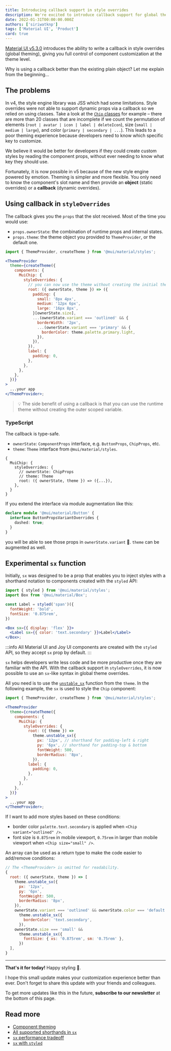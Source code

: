 ```yaml
---
title: Introducing callback support in style overrides
description: We're excited to introduce callback support for global theme overrides in this minor version update!
date: 2022-01-31T00:00:00.000Z
authors: ['siriwatknp']
tags: ['Material UI', 'Product']
card: true
---
```


<span class="x x-first x-last">[</span>Material UI v5.3.0](https://github.com/mui/material-ui/releases/tag/v5.3.0) introduces the ability to write a callback in style overrides (global theming), giving you full control of component customization at the theme level.

Why is using a callback better than the existing plain object? Let me explain from the beginning<span class="x x-first x-last">…</span>

## The problems

In v4, the style engine library was JSS which had some limitations.
Style overrides were not able to support dynamic props via a callback so we relied on using classes. Take a look at the [`Chip` classes](https://github.com/mui/material-ui/blob/97d32b0ff3fae4537c20c79e619f132f4a5c5cbb/packages/mui-material/src/Chip/chipClasses.ts) for example – there are more than 20 classes that are incomplete if we count the permutation of elements (`root | avatar | icon | label | deleteIcon`), size (`small | medium | large`), and color (`primary | secondary | ...`).
This leads to a poor theming experience because developers need to know which specific key to customize.

We believe it would be better for developers if they could create custom styles by reading the component props, without ever needing to know what key they should use.

Fortunately, it is now possible in v5 because of the new style engine powered by emotion. Theming is simpler and more flexible. You only need to know the component's slot name and then provide an **object** (static overrides) or a **callback** (dynamic overrides).

## Using callback in `styleOverrides`

The callback gives you the `props` that the slot received. Most of the time you would use:

- `props.ownerState`: the combination of runtime props and internal states.
- `props.theme`: the theme object you provided to `ThemeProvider`, or the default one.

```jsx
import { ThemeProvider, createTheme } from '@mui/material/styles';

<ThemeProvider
  theme={createTheme({
    components: {
      MuiChip: {
        styleOverrides: {
          // you can now use the theme without creating the initial theme!
          root: ({ ownerState, theme }) => ({
            padding: {
              small: '8px 4px',
              medium: '12px 6px',
              large: '16px 8px',
            }[ownerState.size],
            ...(ownerState.variant === 'outlined' && {
              borderWidth: '2px',
              ...(ownerState.variant === 'primary' && {
                borderColor: theme.palette.primary.light,
              }),
            }),
          }),
          label: {
            padding: 0,
          },
        },
      },
    },
  })}
>
  ...your app
</ThemeProvider>;
```

> 💡 The side benefit of using a callback is that you can use the runtime theme without creating the outer scoped variable.

### TypeScript

The callback is type-safe.

- `ownerState`: `ComponentProps` interface, e.g. `ButtonProps`, `ChipProps`, etc.
- `theme`: `Theme` interface from `@mui/material/styles`.

```tsx
{
  MuiChip: {
    styleOverrides: {
      // ownerState: ChipProps
      // theme: Theme
      root: ({ ownerState, theme }) => ({...}),
    },
  }
}
```

If you extend the interface via module augmentation like this:

```ts
declare module '@mui/material/Button' {
  interface ButtonPropsVariantOverrides {
    dashed: true;
  }
}
```

you will be able to see those props in `ownerState.variant` 🎉. `theme` can be augmented as well.

## Experimental `sx` function

Initially, `sx` was designed to be a prop that enables you to inject styles with a shorthand notation to components created with the `styled` API:

```jsx
import { styled } from '@mui/material/styles';
import Box from '@mui/material/Box';

const Label = styled('span')({
  fontWeight: 'bold',
  fontSize: '0.875rem',
})

<Box sx={{ display: 'flex' }}>
  <Label sx={{ color: 'text.secondary' }}>Label</Label>
</Box>;
```

:::info
All Material UI and Joy UI components are created with the `styled` API, so they accept `sx` prop by default.
:::

`sx` helps developers write less code and be more productive once they are familiar with the API. With the callback support in `styleOverrides`, it is now possible to use an `sx`-like syntax in global theme overrides.

All you need is to use the [`unstable_sx`](/system/styled/#how-can-i-use-the-sx-syntax-with-the-styled-utility) function from the `theme`. In the following example, the `sx` is used to style the `Chip` component:

```jsx
import { ThemeProvider, createTheme } from '@mui/material/styles';

<ThemeProvider
  theme={createTheme({
    components: {
      MuiChip: {
        styleOverrides: {
          root: ({ theme }) =>
            theme.unstable_sx({
              px: '12px', // shorthand for padding-left & right
              py: '6px', // shorthand for padding-top & bottom
              fontWeight: 500,
              borderRadius: '8px',
            }),
          label: {
            padding: 0,
          },
        },
      },
    },
  })}
>
  ...your app
</ThemeProvider>;
```

If I want to add more styles based on these conditions:

- border color `palette.text.secondary` is applied when `<Chip variant="outlined" />`.
- font size is `0.875rem` in mobile viewport, `0.75rem` in larger than mobile viewport when `<Chip size="small" />`.

An array can be used as a return type to make the code easier to add/remove conditions:

```js
// The <ThemeProvider> is omitted for readability.
{
  root: ({ ownerState, theme }) => [
    theme.unstable_sx({
      px: '12px',
      py: '6px',
      fontWeight: 500,
      borderRadius: '8px',
    }),
    ownerState.variant === 'outlined' && ownerState.color === 'default' &&
      theme.unstable_sx({
        borderColor: 'text.secondary',
      }),
    ownerState.size === 'small' &&
      theme.unstable_sx({
        fontSize: { xs: '0.875rem', sm: '0.75rem' },
      })
  ],
}
```

<hr />

**That's it for today!** Happy styling 💅.

I hope this small update makes your customization experience better than ever. Don't forget to share this update with your friends and colleagues.

To get more updates like this in the future, **subscribe to our newsletter** at the bottom of this page.

## Read more

- [Component theming](/material-ui/customization/theme-components/)
- [All supported shorthands in `sx`](/system/getting-started/the-sx-prop/#theme-aware-properties)
- [`sx` performance tradeoff](/system/getting-started/usage/#performance-tradeoffs)
- [`sx` with `styled`](/system/styled/#difference-with-the-sx-prop)
